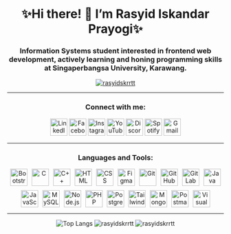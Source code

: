 <h1 align="center">✨Hi there! 👋 I’m Rasyid Iskandar Prayogi✨</h1>
<h3 align="center">Information Systems student interested in frontend web development, actively learning and honing programming skills at Singaperbangsa University, Karawang.
</h3>

<p align="center">
  <a href="https://github.com/ryo-ma/github-profile-trophy">
    <img src="https://github-profile-trophy.vercel.app/?username=rasyidskrrtt&theme=dracula&column=8&margin-w=15&margin-h=15" alt="rasyidskrrtt" />
  </a>
</p>

---

<h3 align="center">Connect with me:</h3>
<p align="center">
  <a href="https://www.linkedin.com/in/rasyid-iskandar-prayogi-823737347/" target="_blank" rel="noreferrer"><img src="https://skillicons.dev/icons?i=linkedin" alt="LinkedIn" height="40" /></a>
  <a href="https://www.facebook.com/rasyidiskandar.prayogs?locale=id_ID" target="_blank" rel="noreferrer"><img src="https://upload.wikimedia.org/wikipedia/commons/5/51/Facebook_f_logo_%282019%29.svg" alt="Facebook" height="40" /></a>
  <a href="https://www.instagram.com/rasyidiskndrr?igsh=MTFsYXA5NnlxNzh1Yg%3D%3D" target="_blank" rel="noreferrer"><img src="https://skillicons.dev/icons?i=instagram" alt="Instagram" height="40" /></a>
  <a href="https://www.youtube.com/@rasyidiskndrr" target="_blank" rel="noreferrer"><img src="https://upload.wikimedia.org/wikipedia/commons/4/42/YouTube_icon_%282013-2017%29.png" alt="YouTube" height="40" style="width: 40px; height: auto;" /></a>
  <a href="https://discord.com/users/YOUR_DISCORD_ID" target="_blank" rel="noreferrer"><img src="https://skillicons.dev/icons?i=discord" alt="Discord" height="40" /></a>
  <a href="https://open.spotify.com/user/31ym6oqzimqhxove2y2b4o3hzroy?si=87dd5bb6aefc46ac" target="_blank" rel="noreferrer"><img src="https://upload.wikimedia.org/wikipedia/commons/1/19/Spotify_logo_without_text.svg" alt="Spotify" height="40" /></a>
  <a href="https://mail.google.com/" target="_blank" rel="noreferrer"><img src="https://www.vectorlogo.zone/logos/gmail/gmail-icon.svg" alt="Gmail" height="40" /></a>
</p>

---

<h3 align="center">Languages and Tools:</h3>
<p align="center" style="display: flex; flex-wrap: wrap; justify-content: center; gap: 10px;">
  <img src="https://skillicons.dev/icons?i=bootstrap" alt="Bootstrap" height="40" />
  <img src="https://skillicons.dev/icons?i=c" alt="C" height="40" />
  <img src="https://skillicons.dev/icons?i=cpp" alt="C++" height="40" />
  <img src="https://skillicons.dev/icons?i=html" alt="HTML" height="40" />
  <img src="https://skillicons.dev/icons?i=css" alt="CSS" height="40" />
  <img src="https://skillicons.dev/icons?i=figma" alt="Figma" height="40" />
  <img src="https://skillicons.dev/icons?i=git" alt="Git" height="40" />
  <img src="https://skillicons.dev/icons?i=github" alt="GitHub" height="40" />
  <img src="https://skillicons.dev/icons?i=gitlab" alt="GitLab" height="40" />
  <img src="https://skillicons.dev/icons?i=java" alt="Java" height="40" />
  <img src="https://skillicons.dev/icons?i=js" alt="JavaScript" height="40" />
  <img src="https://skillicons.dev/icons?i=mysql" alt="MySQL" height="40" />
  <img src="https://skillicons.dev/icons?i=nodejs" alt="Node.js" height="40" />
  <img src="https://skillicons.dev/icons?i=php" alt="PHP" height="40" />
  <img src="https://skillicons.dev/icons?i=postgres" alt="PostgreSQL" height="40" />
  <img src="https://skillicons.dev/icons?i=tailwind" alt="Tailwind" height="40" />
  <img src="https://skillicons.dev/icons?i=mongodb" alt="MongoDB" height="40" />
  <img src="https://skillicons.dev/icons?i=postman" alt="Postman" height="40" />
  <img src="https://skillicons.dev/icons?i=vscode" alt="Visual Studio Code" height="40" />
</p>

---

<div align="center">
  <img src="https://github-readme-stats.vercel.app/api/top-langs?username=rasyidskrrtt&show_icons=true&locale=en&layout=compact&theme=radical" alt="Top Langs" />
  <img src="https://github-readme-stats.vercel.app/api?username=rasyidskrrtt&show_icons=true&locale=en&theme=radical" alt="rasyidskrrtt" />
  <img src="https://github-readme-streak-stats.herokuapp.com/?user=rasyidskrrtt&theme=radical" alt="rasyidskrrtt" />
</div>
